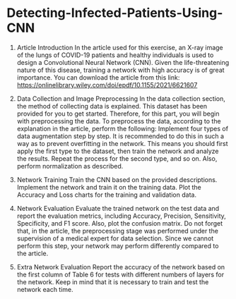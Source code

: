 # Detecting-Infected-Patients-Using-CNN

1. Article Introduction
In the article used for this exercise, an X-ray image of the lungs of COVID-19 patients and healthy individuals is used to design a Convolutional Neural Network (CNN). Given
the life-threatening nature of this disease, training a network with high accuracy is of great importance. You can download the article from this link:
https://onlinelibrary.wiley.com/doi/epdf/10.1155/2021/6621607

2. Data Collection and Image Preprocessing 
In the data collection section, the method of collecting data is explained. This dataset has been provided for you to get started. Therefore, for this part, you will begin with
preprocessing the data. To preprocess the data, according to the explanation in the article, perform the following: Implement four types of data augmentation step by step.
It is recommended to do this in such a way as to prevent overfitting in the network. This means you should first apply the first type to the dataset,
then train the network and analyze the results. Repeat the process for the second type, and so on. Also, perform normalization as described.

3. Network Training 
Train the CNN based on the provided descriptions. Implement the network and train it on the training data. Plot the Accuracy and Loss charts for the training and validation data.

4. Network Evaluation 
Evaluate the trained network on the test data and report the evaluation metrics, including Accuracy, Precision, Sensitivity, Specificity, and F1 score. Also, plot the confusion
matrix. Do not forget that, in the article, the preprocessing stage was performed under the supervision of a medical expert for data selection. Since we cannot perform this step, 
your network may perform differently compared to the article.

5. Extra Network Evaluation 
Report the accuracy of the network based on the first column of Table 6 for tests with different numbers of layers for the network. Keep in mind that it is necessary to train and
test the network each time.
